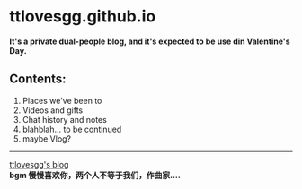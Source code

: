 # ttlovesgg.github.io
**It's a private dual-people blog, and it's expected to be use din Valentine's Day.**
## Contents:
1. Places we've been to 
2. Videos and gifts
3. Chat history and notes
4. blahblah... to be continued
5. maybe Vlog?
---
[ttlovesgg's blog](ttlovesgg.github.io)  
**bgm 慢慢喜欢你，两个人不等于我们，作曲家....**
